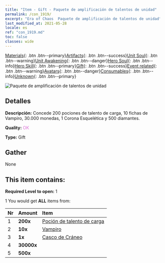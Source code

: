 ```yaml
---
title: "Item - Gift - Paquete de amplificación de talentos de unidad"
permalink: /con_1919/
excerpt: "Era of Chaos  Paquete de amplificación de talentos de unidad"
last_modified_at: 2021-05-28
locale: es
ref: "con_1919.md"
toc: false
classes: wide
---
```

 [Materials](/ItemsES/){: .btn .btn--primary}[Artifacts](/ItemsES/Artifacts/){: .btn .btn--success}[Unit Soul](/ItemsES/UnitSoul/){: .btn .btn--warning}[Unit Awakening](/ItemsES/UnitAwakening/){: .btn .btn--danger}[Hero Soul](/ItemsES/HeroSoul/){: .btn .btn--info}[Hero Skill](/ItemsES/HeroSkill/){: .btn .btn--primary}[Gift](/ItemsES/Gift/){: .btn .btn--success}[Event related](/ItemsES/Events/){: .btn .btn--warning}[Avatars](/ItemsES/Avatars/){: .btn .btn--danger}[Consumables](/ItemsES/Consumables/){: .btn .btn--info}[Unknown](/ItemsES/Unknown/){: .btn .btn--primary}

 ![Paquete de amplificación de talentos de unidad](/images/t/i_907542.png)

## Detalles
 **Descripción:** Concede 200 pociones de talento de carga, 10 fichas de Vampiro, 30.000 monedas, 1 Corona Esquelética y 500 diamantes.

 **Quality:** <span style="color: #DA70D6">OK</span>

 **Type:** Gift

## Gather

  None

## This item contains:

 **Required Level to open:** 1

 1 You would get **ALL** items  from:

  | Nr | Amount |     Item    |
  |:---|:-------|:------------|
  | 1 |  **200x** | [Poción de talento de carga](/ItemsES/con_788/) |  | 
  | 2 |  **10x** | [Vampiro](/ItemsES/unt_211/) |  | 
  | 3 |  **1x** | [Casco de Cráneo](/ItemsES/art_123/) |  | 
  | 4 |  **30000x** | <i class="fas fa-coins"/> |  | 
  | 5 |  **500x** | <i class="fas fa-gem"/> |  | 
